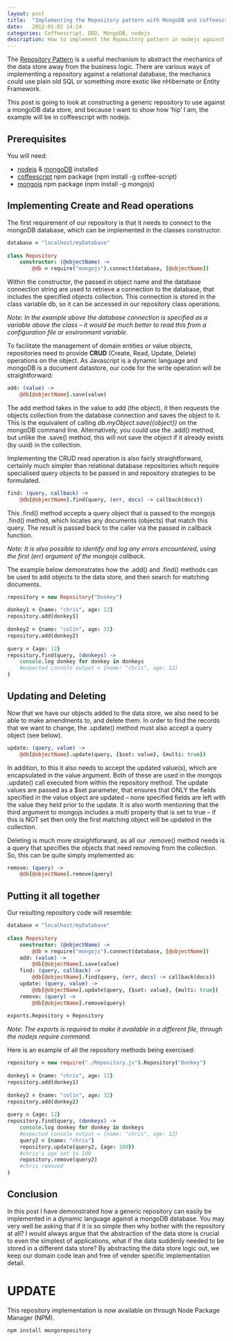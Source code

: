 ```yaml
---
layout: post
title:  "Implementing the Repository pattern with MongoDB and coffeescript/nodejs"
date:   2012-01-02 14:24
categories: Coffeescript, DDD, MongoDB, nodejs
description: How to implement the Repository pattern in nodejs against a MongoDB Nosql datastore. 
---
```


The [Repository Pattern](http://martinfowler.com/eaaCatalog/repository.html) is a useful mechanism to abstract the mechanics of the data store away from the business logic. There are various ways of implementing a repository against a relational database, the mechanics could use plain old SQL or something more exotic like nHibernate or Entity Framework.

This post is going to look at constructing a generic repository to use against a mongoDB data store, and because I want to show how ‘hip’ I am, the example will be in coffeescript with nodejs.

## Prerequisites

You will need:

* [nodejs](http://nodejs.org/download/) & [mongoDB](http://docs.mongodb.org/manual/installation/) installed
* [coffeescript](https://www.npmjs.org/package/coffee-script) npm package (npm install -g coffee-script)
* [mongojs](https://github.com/gett/mongojs) npm package (npm install -g mongojs)

## Implementing Create and Read operations

The first requirement of our repository is that it needs to connect to the mongoDB database, which can be implemented in the classes constructor.

```coffee
database = "localhost/myDatabase"  
  
class Repository  
    constructor: (@objectName) ->  
        @db = require("mongojs").connect(database, [@objectName])  
```

Within the constructor, the passed in object name and the database connection string are used to retrieve a connection to the database, that includes the specified objects collection. This connection is stored in the class variable db, so it can be accessed in our repository class operations.

*Note: In the example above the database connection is specified as a variable above the class – it would be much better to read this from a configuration file or environment variable.*

To facilitate the management of domain entities or value objects, repositories need to provide **CRUD** (Create, Read, Update, Delete) operations on the object. As Javascript is a dynamic language and mongoDB is a document datastore, our code for the write operation will be straightforward:

```coffee
add: (value) ->  
    @db[@objectName].save(value)  
```

The add method takes in the value to add (the object), it then requests the objects collection from the database connection and saves the object to it. This is the equivalent of calling *db.myObject.save({object})* on the mongoDB command line. Alternatively, you could use the .add() method, but unlike the .save() method, this will not save the object if it already exists (by uuid) in the collection.

Implementing the CRUD read operation is also fairly straightforward, certainly much simpler than relational database repositories which require specialised query objects to be passed in and repository strategies to be formulated.

```coffee
find: (query, callback) ->  
    @db[@objectName].find(query, (err, docs) -> callback(docs))  
```

This .find() method accepts a query object that is passed to the mongojs .find() method, which locates any documents (objects) that match this query. The result is passed back to the caller via the passed in callback function.

*Note: It is also possible to identify and log any errors encountered, using the first (err) argument of the mongojs callback.*

The example below demonstrates how the .add() and .find() methods can be used to add objects to the data store, and then search for matching documents.

```coffee
repository = new Repository("Donkey")  
  
donkey1 = {name: "chris", age: 12}  
repository.add(donkey1)  
  
donkey2 = {name: "colin", age: 32}  
repository.add(donkey2)  
  
query = {age: 12}  
repository.find(query, (donkeys) ->   
    console.log donkey for donkey in donkeys  
    #expected console output = {name: "chris", age: 12}  
)  
```

## Updating and Deleting

Now that we have our objects added to the data store, we also need to be able to make amendments to, and delete them. In order to find the records that we want to change, the .update() method must also accept a query object (see below).

```coffee
update: (query, value) ->  
    @db[@objectName].update(query, {$set: value}, {multi: true})  
```

In addition, to this it also needs to accept the updated value(s), which are encapsulated in the value argument. Both of these are used in the mongojs .update() call executed from within the repository method. The update values are passed as a $set parameter, that ensures that ONLY the fields specified in the value object are updated – none specified fields are left with the value they held prior to the update. It is also worth mentioning that the third argument to mongojs includes a multi property that is set to true – if this is NOT set then only the first matching object will be updated in the collection.

Deleting is much more straightforward, as all our .remove() method needs is a query that specifies the objects that need removing from the collection. So, this can be quite simply implemented as:

```coffee
remove: (query) ->  
    @db[@objectName].remove(query)  
```

## Putting it all together

Our resulting repository code will resemble:

```coffee
database = "localhost/myDatabase"  
  
class Repository  
    constructor: (@objectName) ->  
        @db = require("mongojs").connect(database, [@objectName])  
    add: (value) ->  
        @db[@objectName].save(value)  
    find: (query, callback) ->  
        @db[@objectName].find(query, (err, docs) -> callback(docs))  
    update: (query, value) ->  
        @db[@objectName].update(query, {$set: value}, {multi: true})  
    remove: (query) ->  
        @db[@objectName].remove(query)  
          
exports.Repository = Repository  
```

*Note: The exports is required to make it available in a different file, through the nodejs require command.*

Here is an example of all the repository methods being exercised:

```coffee
repository = new require("./Repository.js").Repository("Donkey")  
  
donkey1 = {name: "chris", age: 12}  
repository.add(donkey1)  
  
donkey2 = {name: "colin", age: 32}  
repository.add(donkey2)  
  
query = {age: 12}  
repository.find(query, (donkeys) ->   
    console.log donkey for donkey in donkeys  
    #expected console output = {name: "chris", age: 12}  
    query2 = {name: "chris"}      
    repository.update(query2, {age: 100})  
    #chris's age set to 100  
    repository.remove(query2)  
    #chris removed  
)  
```
## Conclusion

In this post I have demonstrated how a generic repository can easily be implemented in a dynamic language against a mongoDB database. You may very well be asking that if it is so simple then why bother with the repository at all? I would always argue that the abstraction of the data store is crucial to even the simplest of applications, what if the data suddenly needed to be stored in a different data store? By abstracting the data store logic out, we keep our domain code lean and free of vender specific implementation detail.

# UPDATE

This repository implementation is now available on through Node Package Manager (NPM).

```sh
npm install mongorepository
```
